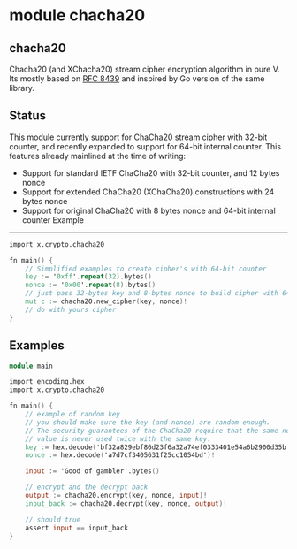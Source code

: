 # module chacha20

## chacha20

Chacha20 (and XChacha20) stream cipher encryption algorithm in pure V.
Its mostly based on [RFC 8439](https://datatracker.ietf.org/doc/html/rfc8439) 
and inspired by Go version of the same library.

## Status
This module currently support for ChaCha20 stream cipher with 32-bit counter, 
and recently expanded to support for 64-bit internal counter. 
This features already mainlined at the time of writing:
- Support for standard IETF ChaCha20 with 32-bit counter, and 12 bytes nonce
- Support for extended ChaCha20 (XChaCha20) constructions with 24 bytes nonce  
- Support for original ChaCha20 with 8 bytes nonce and 64-bit internal counter
Example
-------
```v
import x.crypto.chacha20

fn main() {
	// Simplified examples to create cipher's with 64-bit counter
	key := '0xff'.repeat(32).bytes()
	nonce := '0x00'.repeat(8).bytes()
	// just pass 32-bytes key and 8-bytes nonce to build cipher with 64-bit counter
	mut c := chacha20.new_cipher(key, nonce)!
	// do with yours cipher
}
```

## Examples

```v
module main

import encoding.hex
import x.crypto.chacha20

fn main() {
	// example of random key
	// you should make sure the key (and nonce) are random enough.
	// The security guarantees of the ChaCha20 require that the same nonce
	// value is never used twice with the same key.
	key := hex.decode('bf32a829ebf86d23f6a32a74ef0333401e54a6b2900d35bfadef82c5d49da15f')!
	nonce := hex.decode('a7d7cf3405631f25cc1054bd')!

	input := 'Good of gambler'.bytes()

	// encrypt and the decrypt back
	output := chacha20.encrypt(key, nonce, input)!
	input_back := chacha20.decrypt(key, nonce, output)!

	// should true
	assert input == input_back
}
```
